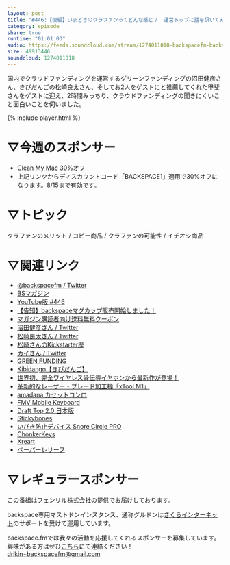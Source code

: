 ```yaml
---
layout: post
title: "#446:【後編】いまどきのクラファンってどんな感じ？　運営トップに話を訊いてみよう"
category: episode
share: true
runtime: "01:01:03"
audio: https://feeds.soundcloud.com/stream/1274011018-backspacefm-backspacefm-446-1.mp3
size: 49913446
soundcloud: 1274011018
---
```


国内でクラウドファンディングを運営するグリーンファンディングの沼田健彦さん、きびだんごの松崎良太さん、そしてお2人をゲストにと推薦してくれた甲斐さんをゲストに迎え、2時間みっちり、クラウドファンディングの聞きにくいこと面白いことを伺いました。

{% include player.html %}

# ▽今週のスポンサー
* [Clean My Mac 30%オフ](http://bit.ly/37DOSWq)
* 上記リンクからディスカウントコード「BACKSPACE1」適用で30%オフになります。8/15まで有効です。
 
# ▽トピック
クラファンのメリット / コピー商品 / クラファンの可能性 / イチオシ商品

# ▽関連リンク
* [@backspacefm / Twitter](https://twitter.com/backspacefm)
* [BSマガジン](https://note.com/drikin/m/m55ec296b7655)
* [YouTube版 #446](https://note.com/backspacefm/n/nc0cf7299399e)
* [【告知】backspaceマグカップ販売開始しました！](https://store.backspace.fm/goods/)
* [マガジン購読者向け送料無料クーポン](https://note.com/drikin/n/n1d02be42b5c7)
* [沼田健彦さん / Twitter](https://twitter.com/numapond_Green)
* [松崎良太さん / Twitter](https://twitter.com/rmatsuzaki)
* [松崎さんのKickstarter歴](https://www.kickstarter.com/profile/matsuzaki)
* [カイさん / Twitter](https://twitter.com/kai4den)
* [GREEN FUNDING](https://greenfunding.jp/)
* [Kibidango【きびだんご】](https://kibidango.com/)
* [世界初、完全ワイヤレス骨伝導イヤホンから最新作が登場！](https://greenfunding.jp/lab/projects/5992)
* [革新的なレーザー・ブレード加工機「xTool M1」](https://greenfunding.jp/lab/projects/5804)
* [amadana カセットコンロ](https://store.amadana.com/?pid=166365048)
* [FMV Mobile Keyboard](https://news.mynavi.jp/article/20220402-2310826/)
* [Draft Top 2.0 日本版](https://store.kibidango.com/products/draft-top)
* [Stickybones](https://kibidango.com/2150)
* [いびき防止デバイス Snore Circle PRO](https://greenfunding.jp/lab/projects/5773)
* [ChonkerKeys](https://kibidango.com/2121)
* [Xreart](https://xreart.com/)
* [ペーパーレリーフ](https://creativepark.canon/jp/categories/CAT-ST01-0152/index.html)


# ▽レギュラースポンサー
この番組は[フェンリル株式会社](https://www.fenrir-inc.com/jp/)の提供でお届けしております。

backspace専用マストドンインスタンス、通称グルドンは[さくらインターネット](https://www.sakura.ad.jp/)のサポートを受けて運用しています。

backspace.fmでは我々の活動を応援してくれるスポンサーを募集しています。興味がある方はぜひ[こちら](mailto:drikin+backspacefm@gmail.com)にて連絡ください！
drikin+backspacefm@gmail.com
